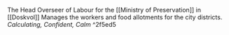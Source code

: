 The Head Overseer of Labour for the [[Ministry of Preservation]] in [[Doskvol]]
Manages the workers and food allotments for the city districts. *Calculating, Confident, Calm* ^2f5ed5